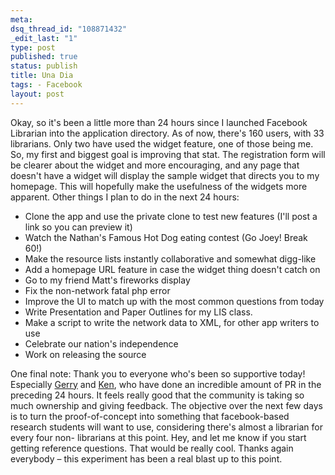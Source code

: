 ```yaml
--- 
meta: 
dsq_thread_id: "108871432" 
_edit_last: "1" 
type: post 
published: true 
status: publish 
title: Una Dia 
tags: - Facebook 
layout: post 
--- 
```


Okay, so it's been a little more than 24 hours since I launched Facebook Librarian into the application directory. As of now, there's 160 users, with 33 librarians. Only two have used the widget feature, one of those being me. So, my first and biggest goal is improving that stat. The registration form will be clearer about the widget and more encouraging, and any page that doesn't have a widget will display the sample widget that directs you to my homepage. This will hopefully make the usefulness of the widgets more apparent. Other things I plan to do in the next 24 hours: 

  * Clone the app and use the private clone to test new features (I'll post a link so you can preview it)
  * Watch the Nathan's Famous Hot Dog eating contest (Go Joey! Break 60!)
  * Make the resource lists instantly collaborative and somewhat digg-like
  * Add a homepage URL feature in case the widget thing doesn't catch on
  * Go to my friend Matt's fireworks display
  * Fix the non-network fatal php error
  * Improve the UI to match up with the most common questions from today
  * Write Presentation and Paper Outlines for my LIS class.
  * Make a script to write the network data to XML, for other app writers to use
  * Celebrate our nation's independence
  * Work on releasing the source

One final note: Thank you to everyone who's been so supportive today! Especially [Gerry](http://onlinesocialnetworks.blogspot.com/) and [Ken](http://www.rss4lib.com/), who have done an incredible amount of PR in the preceding 24 hours. It feels really good that the community is taking so much ownership and giving feedback. The objective over the next few days is to turn the proof-of-concept into something that facebook-based research students will want to use, considering there's almost a librarian for every four non- librarians at this point. Hey, and let me know if you start getting reference questions. That would be really cool. Thanks again everybody – this experiment has been a real blast up to this point.